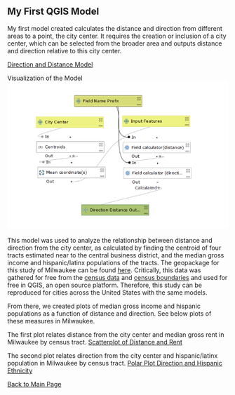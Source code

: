 ## My First QGIS Model

My first model created calculates the distance and direction from different areas to a point, the city center. It requires the creation or inclusion of a city center, which can be selected from the broader area and outputs distance and direction relative to this city center.

[Direction and Distance Model](DisDirModel.model3)

Visualization of the Model
![Distance Direction Model](Modelphoto.png)

This model was used to analyze the relationship between distance and direction from the city center, as calculated by finding the centroid of four tracts estimated near to the central business district, and the median gross income and hispanic/latinx populations of the tracts. The geopackage for this study of Milwaukee can be found [here](Milwaukee.gpkg).  Critically, this data was gathered for free from the [census data](https://factfinder.census.gov/) and [census boundaries]( https://www.census.gov/geographies/mapping-files/timeseries/geo/carto-boundary-file.htm) and used for free in QGIS, an open source platform.  Therefore, this study can be reproduced for cities across the United States with the same models.  

From there, we created plots of median gross income and hispanic populations as a function of distance and direction.  See below plots of these measures in Milwaukee.  

The first plot relates distance from the city center and median gross rent in Milwaukee by census tract.
[Scatterplot of Distance and Rent](distanceplotnew.html)

The second plot relates direction from the city center and hispanic/latinx population in Milwaukee by census tract.
[Polar Plot Direction and Hispanic Ethnicity](directionplotnew.html)

[Back to Main Page](https://pdickson2.github.io/)
